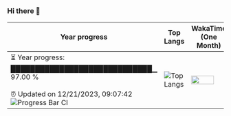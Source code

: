 ### Hi there 👋
| Year progress | Top Langs | WakaTime (One Month) |
| --- | --- | --- |
| <div>⏳ Year progress: <br> █████████████████████████████▁ 97.00 % <br> <br>⏰ Updated on 12/21/2023, 09:07:42 <br>![Progress Bar CI](https://github.com/yinloonga/yinloonga/actions/workflows/main.yml/badge.svg)</div> | ![Top Langs](https://github-readme-stats-one-bice.vercel.app/api/top-langs/?username=yinloonga&layout=compact&theme=dark&role=OWNER,ORGANIZATION_MEMBER,COLLABORATOR) | <img src="https://wakatime.com/share/@yinloonga/f920780c-f365-4860-b2d0-04bf2840a3f5.svg" width="80%" height="80%" /> |
